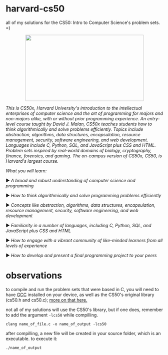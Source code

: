 # harvard-cs50
all of my solutions for the CS50: Intro to Computer Science's problem sets. =)


<p align="center">
  <img width="378" height="212" src="https://prod-discovery.edx-cdn.org/media/course/image/8f8e5124-1dab-47e6-8fa6-3fbdc0738f0a-974ffb43cd83.small.jpg">
</p>

_This is CS50x, Harvard University's introduction to the intellectual enterprises of computer science and the art of programming for majors and non-majors alike, with or without prior programming experience. An entry-level course taught by David J. Malan, CS50x teaches students how to think algorithmically and solve problems efficiently. Topics include abstraction, algorithms, data structures, encapsulation, resource management, security, software engineering, and web development. Languages include C, Python, SQL, and JavaScript plus CSS and HTML. Problem sets inspired by real-world domains of biology, cryptography, finance, forensics, and gaming. The on-campus version of CS50x, CS50, is Harvard's largest course._

_What you will learn:_

► _A broad and robust understanding of computer science and programming_

► _How to think algorithmically and solve programming problems efficiently_

► _Concepts like abstraction, algorithms, data structures, encapsulation, resource management, security, software engineering, and web development_

► _Familiarity in a number of languages, including C, Python, SQL, and JavaScript plus CSS and HTML_

► _How to engage with a vibrant community of like-minded learners from all levels of experience_

► _How to develop and present a final programming project to your peers_

# observations

to compile and run the problem sets that were based in C, you will need to have [GCC](https://gcc.gnu.org/) installed on your device, as well as the CS50's original library (cs50.h and cs50.c); [more on that here.](https://github.com/cs50/libcs50)

not all of my solutions will use the CS50's library, but if one does, remember to add the argument ```-lcs50``` while compilling.

```clang name_of_file.c -o name_of_output -lcs50```

after compilling, a new file will be created in your source folder, which is an executable. to execute it:

```./name_of_output```
